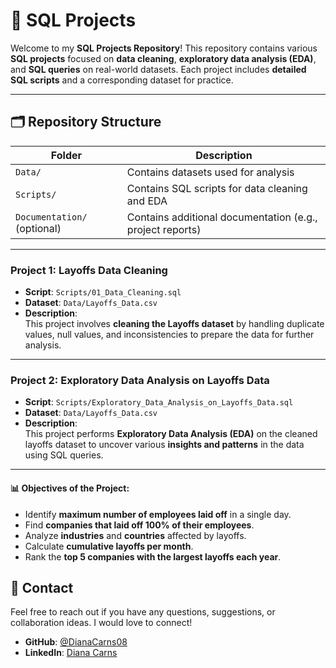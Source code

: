 # 📂 SQL Projects

Welcome to my **SQL Projects Repository**! This repository contains various **SQL projects** focused on **data cleaning**, **exploratory data analysis (EDA)**, and **SQL queries** on real-world datasets. Each project includes **detailed SQL scripts** and a corresponding dataset for practice.

---

## 🗂️ Repository Structure

| Folder       | Description                                |
|--------------|--------------------------------------------|
| `Data/`      | Contains datasets used for analysis         |
| `Scripts/`   | Contains SQL scripts for data cleaning and EDA |
| `Documentation/` (optional) | Contains additional documentation (e.g., project reports) |

---
### Project 1: Layoffs Data Cleaning
- **Script**: `Scripts/01_Data_Cleaning.sql`
- **Dataset**: `Data/Layoffs_Data.csv`
- **Description**:  
  This project involves **cleaning the Layoffs dataset** by handling duplicate values, null values, and inconsistencies to prepare the data for further analysis.

---
### Project 2: Exploratory Data Analysis on Layoffs Data

- **Script**: `Scripts/Exploratory_Data_Analysis_on_Layoffs_Data.sql`
- **Dataset**: `Data/Layoffs_Data.csv`
- **Description**:  
  This project performs **Exploratory Data Analysis (EDA)** on the cleaned layoffs dataset to uncover various **insights and patterns** in the data using SQL queries.

---

#### 📊 **Objectives of the Project:**
- Identify **maximum number of employees laid off** in a single day.
- Find **companies that laid off 100% of their employees**.
- Analyze **industries** and **countries** affected by layoffs.
- Calculate **cumulative layoffs per month**.
- Rank the **top 5 companies with the largest layoffs each year**.

## 📧 Contact

Feel free to reach out if you have any questions, suggestions, or collaboration ideas. I would love to connect!

- **GitHub**: [@DianaCarns08](https://github.com/DianaCarns08)
- **LinkedIn**: [Diana Carns](https://www.linkedin.com/in/dianacarns/)
